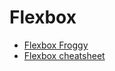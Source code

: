 # Flexbox

- [Flexbox Froggy](http://flexboxfroggy.com/#ko)
- [Flexbox cheatsheet](https://darekkay.com/dev/flexbox-cheatsheet.html)
